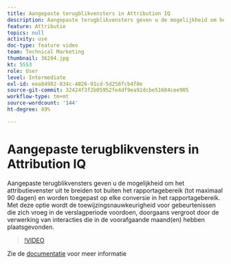 ```yaml
---
title: Aangepaste terugblikvensters in Attribution IQ
description: Aangepaste terugblikvensters geven u de mogelijkheid om het attributievenster uit te breiden tot buiten het rapportagebereik (tot maximaal 90 dagen) en worden toegepast op elke conversie in het rapportagebereik. Met deze optie wordt de toewijzingsnauwkeurigheid voor gebeurtenissen die zich vroeg in de verslagperiode voordoen, doorgaans vergroot door de verwerking van interacties die in de voorafgaande maand(en) hebben plaatsgevonden.
feature: Attributie
topics: null
activity: use
doc-type: feature video
team: Technical Marketing
thumbnail: 36204.jpg
kt: 5553
role: User
level: Intermediate
exl-id: eea84902-834c-4826-91cd-5d258fcb4f0e
source-git-commit: 32424f3f2b05952fe4df9ea91dcbe51684cee905
workflow-type: tm+mt
source-wordcount: '144'
ht-degree: 49%

---
```


# Aangepaste terugblikvensters in Attribution IQ

Aangepaste terugblikvensters geven u de mogelijkheid om het attributievenster uit te breiden tot buiten het rapportagebereik (tot maximaal 90 dagen) en worden toegepast op elke conversie in het rapportagebereik. Met deze optie wordt de toewijzingsnauwkeurigheid voor gebeurtenissen die zich vroeg in de verslagperiode voordoen, doorgaans vergroot door de verwerking van interacties die in de voorafgaande maand(en) hebben plaatsgevonden.

>[!VIDEO](https://video.tv.adobe.com/v/36204/?quality=12&learn=on)

Zie de [documentatie](https://docs.adobe.com/content/help/en/analytics/analyze/analysis-workspace/attribution/models.html#lookback-windows) voor meer informatie
